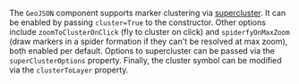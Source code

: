The `GeoJSON` component supports marker clustering via [supercluster](https://github.com/mapbox/supercluster). It can be enabled by passing `cluster=True` to the constructor. Other options include `zoomToClusterOnClick` (fly to cluster on click) and `spiderfyOnMaxZoom` (draw markers in a spider formation if they can't be resolved at max zoom), both enabled per default. Options to supercluster can be passed via the `superClusterOptions` property. Finally, the cluster symbol can be modified via the `clusterToLayer` property.